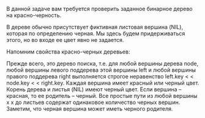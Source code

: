 В данной задаче вам требуется проверить заданное бинарное дерево на красно-черность.

В дереве обычно присутствует фиктивная листовая вершина (NIL), которая по определению черная. Мы здесь будем придерживаться этого, но во входе ее цвет явно не задается.

Напомним свойства красно-черных деревьев:

Прежде всего, это дерево поиска, т.е. для любой вершины дерева node, любой вершины левого поддерева этой вершины left и любой вершины правого поддерева right выполняется строгое неравенство left.key
<
< node.key
<
< right.key.
Каждая вершина имеет красный или черный цвет.
Корень дерева и листья (NIL) имеют черный цвет.
Если вершина – красная, то ее родитель – черный.
Все простые пути из любой вершины
x
x до листьев содержат одинаковое количество черных вершин.
Заметим, что черная вершина может иметь черного родителя.